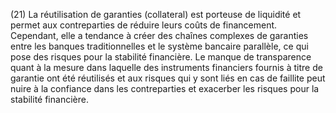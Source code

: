(21) La réutilisation de garanties (collateral) est porteuse de liquidité et permet aux contreparties de réduire leurs coûts de financement. Cependant, elle a tendance à créer des chaînes complexes de garanties entre les banques traditionnelles et le système bancaire parallèle, ce qui pose des risques pour la stabilité financière. Le manque de transparence quant à la mesure dans laquelle des instruments financiers fournis à titre de garantie ont été réutilisés et aux risques qui y sont liés en cas de faillite peut nuire à la confiance dans les contreparties et exacerber les risques pour la stabilité financière.